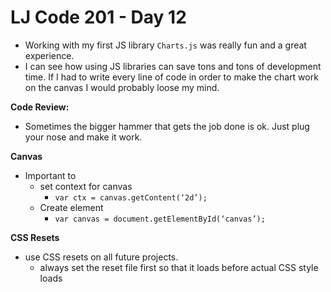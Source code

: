 # LJ Code 201 - Day 12
- Working with my first JS library ```Charts.js``` was really fun and a great experience.
- I can see how using JS libraries can save tons and tons of development time. If I had to write every line of code in order to make the chart work on the canvas I would probably loose my mind.

**Code Review:**
- Sometimes the bigger hammer that gets the job done is ok. Just plug your nose and make it work.

**Canvas**
- Important to
    - set context for canvas
        - ```var ctx = canvas.getContent(‘2d’);```
    - Create element
        - ```var canvas = document.getElementById(‘canvas’);```

**CSS Resets**
- use CSS resets on all future projects.
    - always set the reset file first so that it loads before actual CSS style loads
